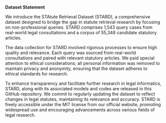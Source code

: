 **Dataset Statement**

We introduce the STAtute Retrieval Dataset (STARD), a comprehensive dataset designed to bridge the gap in statute retrieval research by focusing on non-professional queries. STARD comprises 1,543 query cases from real-world legal consultations and a corpus of 55,348 candidate statutory articles. 



The data collection for STARD involved rigorous processes to ensure high quality and relevance. Each query was sourced from real-world consultations and paired with relevant statutory articles. We paid special attention to ethical considerations; all personal information was removed to maintain privacy and anonymity, ensuring that the dataset adheres to ethical standards for research.



To enhance transparency and facilitate further research in legal informatics, STARD, along with its associated models and codes are released in this GitHub repository. We commit to regularly updating the dataset to reflect changes in legal statutes, maintaining its relevance and accuracy. STARD is freely accessible under the MIT license from our official website, promoting widespread use and encouraging advancements across various fields of legal research.



